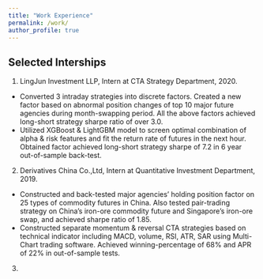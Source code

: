 ```yaml
---
title: "Work Experience"
permalink: /work/
author_profile: true
---
```


## Selected Interships
1. LingJun Investment LLP, Intern at CTA Strategy Department, 2020.
- Converted 3 intraday strategies into discrete factors. Created a new factor based on abnormal position changes of top 10 major future agencies during month-swapping period. All the above factors achieved long-short strategy sharpe ratio of over 3.0.
- Utilized XGBoost & LightGBM model to screen optimal combination of alpha & risk features and fit the return rate of futures in the next hour. Obtained factor achieved long-short strategy sharpe of 7.2 in 6 year out-of-sample back-test.

2. Derivatives China Co.,Ltd, Intern at Quantitative Investment Department, 2019.
- Constructed and back-tested major agencies’ holding position factor on 25 types of commodity futures in China. Also tested pair-trading strategy on China’s iron-ore commodity future and Singapore’s iron-ore swap, and achieved sharpe ratio of 1.85.
- Constructed separate momentum & reversal CTA strategies based on technical indicator including MACD, volume, RSI, ATR, SAR using Multi-Chart trading software. Achieved winning-percentage of 68% and APR of 22% in out-of-sample tests.

3. 
